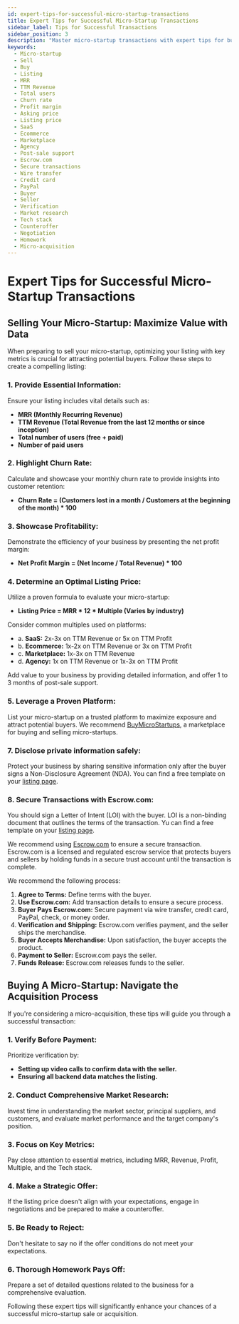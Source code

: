 ```yaml
---
id: expert-tips-for-successful-micro-startup-transactions
title: Expert Tips for Successful Micro-Startup Transactions
sidebar_label: Tips for Successful Transactions
sidebar_position: 3
description: "Master micro-startup transactions with expert tips for buying or selling. Elevate your strategy, maximize value, and secure deals with Escrow.com. Your guide to success!"
keywords:
  - Micro-startup
  - Sell
  - Buy
  - Listing
  - MRR
  - TTM Revenue
  - Total users
  - Churn rate
  - Profit margin
  - Asking price
  - Listing price
  - SaaS
  - Ecommerce
  - Marketplace
  - Agency
  - Post-sale support
  - Escrow.com
  - Secure transactions
  - Wire transfer
  - Credit card
  - PayPal
  - Buyer
  - Seller
  - Verification
  - Market research
  - Tech stack
  - Counteroffer
  - Negotiation
  - Homework
  - Micro-acquisition
---
```


# Expert Tips for Successful Micro-Startup Transactions

## Selling Your Micro-Startup: Maximize Value with Data

When preparing to sell your micro-startup, optimizing your listing with key metrics is crucial for attracting potential buyers. Follow these steps to create a compelling listing:

### 1. Provide Essential Information:

Ensure your listing includes vital details such as:

- **MRR (Monthly Recurring Revenue)**
- **TTM Revenue (Total Revenue from the last 12 months or since inception)**
- **Total number of users (free + paid)**
- **Number of paid users**

### 2. Highlight Churn Rate:

Calculate and showcase your monthly churn rate to provide insights into customer retention:

- **Churn Rate = (Customers lost in a month / Customers at the beginning of the month) \* 100**

### 3. Showcase Profitability:

Demonstrate the efficiency of your business by presenting the net profit margin:

- **Net Profit Margin = (Net Income / Total Revenue) \* 100**

### 4. Determine an Optimal Listing Price:

Utilize a proven formula to evaluate your micro-startup:

- **Listing Price = MRR \* 12 \* Multiple (Varies by industry)**

Consider common multiples used on platforms:

- a. **SaaS:** 2x-3x on TTM Revenue or 5x on TTM Profit
- b. **Ecommerce:** 1x-2x on TTM Revenue or 3x on TTM Profit
- c. **Marketplace:** 1x-3x on TTM Revenue
- d. **Agency:** 1x on TTM Revenue or 1x-3x on TTM Profit

Add value to your business by providing detailed information, and offer 1 to 3 months of post-sale support.

### 5. Leverage a Proven Platform:

List your micro-startup on a trusted platform to maximize exposure and attract potential buyers. We recommend [BuyMicroStartups](https://www.buymicrostartups.com/), a marketplace for buying and selling micro-startups.

### 7. Disclose private information safely:

Protect your business by sharing sensitive information only after the buyer signs a Non-Disclosure Agreement (NDA). You can find a free template on your [listing page](https://www.buymicrostartups.com/marketplace/my-listings).

### 8. Secure Transactions with Escrow.com:

You should sign a Letter of Intent (LOI) with the buyer. LOI is a non-binding document that outlines the terms of the transaction. Yu can find a free template on your [listing page](https://www.buymicrostartups.com/marketplace/my-listings).

We recommend using [Escrow.com](https://www.escrow.com/) to ensure a secure transaction. Escrow.com is a licensed and regulated escrow service that protects buyers and sellers by holding funds in a secure trust account until the transaction is complete.

We recommend the following process:

1. **Agree to Terms:** Define terms with the buyer.
2. **Use Escrow.com:** Add transaction details to ensure a secure process.
3. **Buyer Pays Escrow.com:** Secure payment via wire transfer, credit card, PayPal, check, or money order.
4. **Verification and Shipping:** Escrow.com verifies payment, and the seller ships the merchandise.
5. **Buyer Accepts Merchandise:** Upon satisfaction, the buyer accepts the product.
6. **Payment to Seller:** Escrow.com pays the seller.
7. **Funds Release:** Escrow.com releases funds to the seller.

## Buying A Micro-Startup: Navigate the Acquisition Process

If you're considering a micro-acquisition, these tips will guide you through a successful transaction:

### 1. Verify Before Payment:

Prioritize verification by:

- **Setting up video calls to confirm data with the seller.**
- **Ensuring all backend data matches the listing.**

### 2. Conduct Comprehensive Market Research:

Invest time in understanding the market sector, principal suppliers, and customers, and evaluate market performance and the target company's position.

### 3. Focus on Key Metrics:

Pay close attention to essential metrics, including MRR, Revenue, Profit, Multiple, and the Tech stack.

### 4. Make a Strategic Offer:

If the listing price doesn't align with your expectations, engage in negotiations and be prepared to make a counteroffer.

### 5. Be Ready to Reject:

Don't hesitate to say no if the offer conditions do not meet your expectations.

### 6. Thorough Homework Pays Off:

Prepare a set of detailed questions related to the business for a comprehensive evaluation.

Following these expert tips will significantly enhance your chances of a successful micro-startup sale or acquisition.
